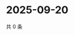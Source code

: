 # 2025-09-20

共 0 条

<!-- BEGIN ZHIHUVIDEO -->
<!-- 最后更新时间 Sat Sep 20 2025 19:08:03 GMT+0800 (China Standard Time) -->

<!-- END ZHIHUVIDEO -->
